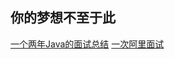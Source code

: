 ## 你的梦想不至于此


[一个两年Java的面试总结](https://juejin.im/post/5a9f5ce86fb9a028de443ed9)
[一次阿里面试](https://juejin.im/entry/5a1e5a3151882531bb6c92db)



